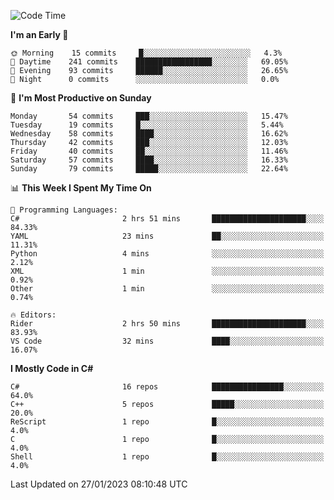 <!--START_SECTION:waka-->
![Code Time](http://img.shields.io/badge/Code%20Time-892%20hrs%204%20mins-blue)

**I'm an Early 🐤** 

```text
🌞 Morning    15 commits     █░░░░░░░░░░░░░░░░░░░░░░░░   4.3% 
🌆 Daytime    241 commits    █████████████████░░░░░░░░   69.05% 
🌃 Evening    93 commits     ██████░░░░░░░░░░░░░░░░░░░   26.65% 
🌙 Night      0 commits      ░░░░░░░░░░░░░░░░░░░░░░░░░   0.0%

```
📅 **I'm Most Productive on Sunday** 

```text
Monday       54 commits     ███░░░░░░░░░░░░░░░░░░░░░░   15.47% 
Tuesday      19 commits     █░░░░░░░░░░░░░░░░░░░░░░░░   5.44% 
Wednesday    58 commits     ████░░░░░░░░░░░░░░░░░░░░░   16.62% 
Thursday     42 commits     ███░░░░░░░░░░░░░░░░░░░░░░   12.03% 
Friday       40 commits     ██░░░░░░░░░░░░░░░░░░░░░░░   11.46% 
Saturday     57 commits     ████░░░░░░░░░░░░░░░░░░░░░   16.33% 
Sunday       79 commits     █████░░░░░░░░░░░░░░░░░░░░   22.64%

```


📊 **This Week I Spent My Time On** 

```text
💬 Programming Languages: 
C#                       2 hrs 51 mins       █████████████████████░░░░   84.33% 
YAML                     23 mins             ██░░░░░░░░░░░░░░░░░░░░░░░   11.31% 
Python                   4 mins              ░░░░░░░░░░░░░░░░░░░░░░░░░   2.12% 
XML                      1 min               ░░░░░░░░░░░░░░░░░░░░░░░░░   0.92% 
Other                    1 min               ░░░░░░░░░░░░░░░░░░░░░░░░░   0.74%

🔥 Editors: 
Rider                    2 hrs 50 mins       █████████████████████░░░░   83.93% 
VS Code                  32 mins             ████░░░░░░░░░░░░░░░░░░░░░   16.07%

```

**I Mostly Code in C#** 

```text
C#                       16 repos            ████████████████░░░░░░░░░   64.0% 
C++                      5 repos             █████░░░░░░░░░░░░░░░░░░░░   20.0% 
ReScript                 1 repo              █░░░░░░░░░░░░░░░░░░░░░░░░   4.0% 
C                        1 repo              █░░░░░░░░░░░░░░░░░░░░░░░░   4.0% 
Shell                    1 repo              █░░░░░░░░░░░░░░░░░░░░░░░░   4.0%

```



 Last Updated on 27/01/2023 08:10:48 UTC
<!--END_SECTION:waka-->
